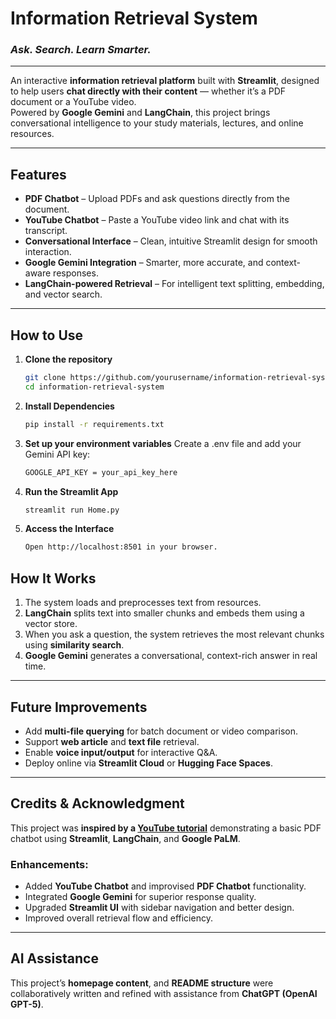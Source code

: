 # Information Retrieval System  
### *Ask. Search. Learn Smarter.*  
---

An interactive **information retrieval platform** built with **Streamlit**, designed to help users **chat directly with their content** — whether it’s a PDF document or a YouTube video.  
Powered by **Google Gemini** and **LangChain**, this project brings conversational intelligence to your study materials, lectures, and online resources.

---

## Features
- **PDF Chatbot** – Upload PDFs and ask questions directly from the document.  
- **YouTube Chatbot** – Paste a YouTube video link and chat with its transcript.  
- **Conversational Interface** – Clean, intuitive Streamlit design for smooth interaction.  
- **Google Gemini Integration** – Smarter, more accurate, and context-aware responses.  
- **LangChain-powered Retrieval** – For intelligent text splitting, embedding, and vector search.  

---

## How to Use
1. **Clone the repository**
   ```bash
   git clone https://github.com/yourusername/information-retrieval-system.git
   cd information-retrieval-system

2. **Install Dependencies**
   ```bash
   pip install -r requirements.txt

3. **Set up your environment variables**
    Create a .env file and add your Gemini API key:
   ```bash
   GOOGLE_API_KEY = your_api_key_here

4. **Run the Streamlit App**
   ```bash
   streamlit run Home.py

5. **Access the Interface**
   ```bash
   Open http://localhost:8501 in your browser.

## How It Works

1. The system loads and preprocesses text from resources.  
2. **LangChain** splits text into smaller chunks and embeds them using a vector store.  
3. When you ask a question, the system retrieves the most relevant chunks using **similarity search**.  
4. **Google Gemini** generates a conversational, context-rich answer in real time.  

---

## Future Improvements

- Add **multi-file querying** for batch document or video comparison.  
- Support **web article** and **text file** retrieval.  
- Enable **voice input/output** for interactive Q&A.  
- Deploy online via **Streamlit Cloud** or **Hugging Face Spaces**.  

---

## Credits & Acknowledgment

This project was **inspired by a [YouTube tutorial](https://www.youtube.com/watch?v=X193V1CSZZE)** demonstrating a basic PDF chatbot using **Streamlit**, **LangChain**, and **Google PaLM**.  

### Enhancements:
- Added **YouTube Chatbot** and improvised **PDF Chatbot** functionality.  
- Integrated **Google Gemini** for superior response quality.  
- Upgraded **Streamlit UI** with sidebar navigation and better design.  
- Improved overall retrieval flow and efficiency.  

---

## AI Assistance

This project’s **homepage content**, and **README structure** were collaboratively written and refined with assistance from **ChatGPT (OpenAI GPT-5)**.   


